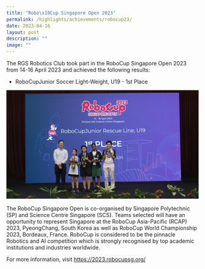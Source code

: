 ```yaml
---
title: "Robo\x10Cup Singapore Open 2023"
permalink: /highlights/achievements/robocup23/
date: 2023-04-16
layout: post
description: ""
image: ""
---
```

The RGS Robotics Club took part in the RoboCup Singapore Open 2023 from 14-16 April 2023 and achieved the following results:

*   RoboCupJunior Soccer Light-Weight, U19 - 1st Place

![](/images/344544619_959371515193046_1845145038483242831_n.jpeg)

The RoboCup Singapore Open is co-organised by Singapore Polytechnic (SP) and Science Centre Singapore (SCS). Teams selected will have an opportunity to represent Singapore at the RoboCup Asia-Pacific (RCAP) 2023, PyeongChang, South Korea as well as RoboCup World Championship 2023, Bordeaux, France. RoboCup is considered to be the pinnacle Robotics and AI competition which is strongly recognised by top academic institutions and industries worldwide.

For more information, visit https://2023.robocupsg.org/